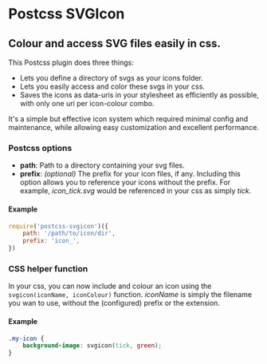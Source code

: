 # Postcss SVGIcon

## Colour and access SVG files easily in css.

This Postcss plugin does three things:

* Lets you define a directory of svgs as your icons folder.
* Lets you easily access and color these svgs in your css.
* Saves the icons as data-uris in your stylesheet as efficiently as possible, with only one uri per icon-colour combo.

It's a simple but effective icon system which required minimal config and maintenance, while allowing easy customization and excellent performance.

### Postcss options

* **path**: Path to a directory containing your svg files.
* **prefix**: *(optional)* The prefix for your icon files, if any. Including this option allows you to reference your icons without the prefix. For example, *icon_tick.svg* would be referenced in your css as simply *tick*.

#### Example

```js
require('postcss-svgicon')({
    path: '/path/to/icon/dir',
    prefix: 'icon_',
})
```

### CSS helper function

In your css, you can now include and colour an icon using the ```svgicon(iconName, iconColour)``` function. *iconName* is simply the filename you wan to use, without the (configured) prefix or the extension.

#### Example

```css
.my-icon {
	background-image: svgicon(tick, green);
}
```
